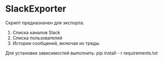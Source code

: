 # SlackExporter

Скрипт предназначен для экспорта:
1.	Списка каналов Slack
2.	Списка пользователей
3.	Истории сообщений, включая их треды.

Для установки зависимостей выполнить: pip install - r requirements.txt
